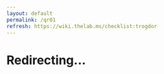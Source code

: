```yaml
---
layout: default
permalink: /qr01
refresh: https://wiki.thelab.ms/checklist:trogdor
---
```


# Redirecting...

